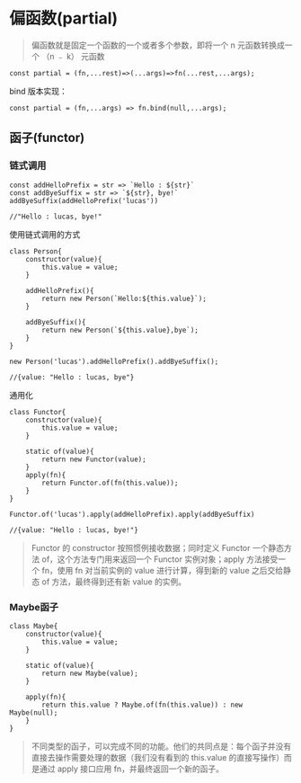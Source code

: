 # 偏函数(partial)
> 偏函数就是固定一个函数的一个或者多个参数，即将一个 n 元函数转换成一个 （n ﹣ k） 元函数

```
const partial = (fn,...rest)=>(...args)=>fn(...rest,...args);
```
bind 版本实现：

```
const partial = (fn,...args) => fn.bind(null,...args);
```

## 函子(functor)
### 链式调用
```
const addHelloPrefix = str => `Hello : ${str}`
const addByeSuffix = str => `${str}, bye!`
addByeSuffix(addHelloPrefix('lucas'))

//"Hello : lucas, bye!"
```
使用链式调用的方式
```
class Person{
    constructor(value){
        this.value = value;
    }

    addHelloPrefix(){
        return new Person(`Hello:${this.value}`);
    }

    addByeSuffix(){
        return new Person(`${this.value},bye`);
    }
}

new Person('lucas').addHelloPrefix().addByeSuffix();

//{value: "Hello : lucas, bye"}
```

通用化
```
class Functor{
    constructor(value){
        this.value = value;
    }

    static of(value){
        return new Functor(value);
    }
    apply(fn){
        return Functor.of(fn(this.value));
    }
}

Functor.of('lucas').apply(addHelloPrefix).apply(addByeSuffix)

//{value: "Hello : lucas, bye!"}
```
> Functor 的 constructor 按照惯例接收数据；同时定义 Functor 一个静态方法 of，这个方法专门用来返回一个 Functor 实例对象；apply 方法接受一个 fn，使用 fn 对当前实例的 value 进行计算，得到新的 value 之后交给静态 of 方法，最终得到还有新 value 的实例。

### Maybe函子
```
class Maybe{
    constructor(value){
        this.value = value;
    }

    static of(value){
        return new Maybe(value);
    }

    apply(fn){
        return this.value ? Maybe.of(fn(this.value)) : new Maybe(null);
    }
}
```

> 不同类型的函子，可以完成不同的功能。他们的共同点是：每个函子并没有直接去操作需要处理的数据（我们没有看到的 this.value 的直接写操作）而是通过 apply 接口应用 fn，并最终返回一个新的函子。